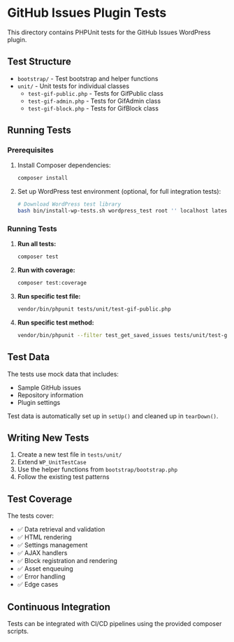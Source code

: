 # GitHub Issues Plugin Tests

This directory contains PHPUnit tests for the GitHub Issues WordPress plugin.

## Test Structure

- `bootstrap/` - Test bootstrap and helper functions
- `unit/` - Unit tests for individual classes
  - `test-gif-public.php` - Tests for GifPublic class
  - `test-gif-admin.php` - Tests for GifAdmin class
  - `test-gif-block.php` - Tests for GifBlock class

## Running Tests

### Prerequisites

1. Install Composer dependencies:
   ```bash
   composer install
   ```

2. Set up WordPress test environment (optional, for full integration tests):
   ```bash
   # Download WordPress test library
   bash bin/install-wp-tests.sh wordpress_test root '' localhost latest
   ```

### Running Tests

1. **Run all tests:**
   ```bash
   composer test
   ```

2. **Run with coverage:**
   ```bash
   composer test:coverage
   ```

3. **Run specific test file:**
   ```bash
   vendor/bin/phpunit tests/unit/test-gif-public.php
   ```

4. **Run specific test method:**
   ```bash
   vendor/bin/phpunit --filter test_get_saved_issues tests/unit/test-gif-public.php
   ```

## Test Data

The tests use mock data that includes:
- Sample GitHub issues
- Repository information
- Plugin settings

Test data is automatically set up in `setUp()` and cleaned up in `tearDown()`.

## Writing New Tests

1. Create a new test file in `tests/unit/`
2. Extend `WP_UnitTestCase`
3. Use the helper functions from `bootstrap/bootstrap.php`
4. Follow the existing test patterns

## Test Coverage

The tests cover:
- ✅ Data retrieval and validation
- ✅ HTML rendering
- ✅ Settings management
- ✅ AJAX handlers
- ✅ Block registration and rendering
- ✅ Asset enqueuing
- ✅ Error handling
- ✅ Edge cases

## Continuous Integration

Tests can be integrated with CI/CD pipelines using the provided composer scripts.
